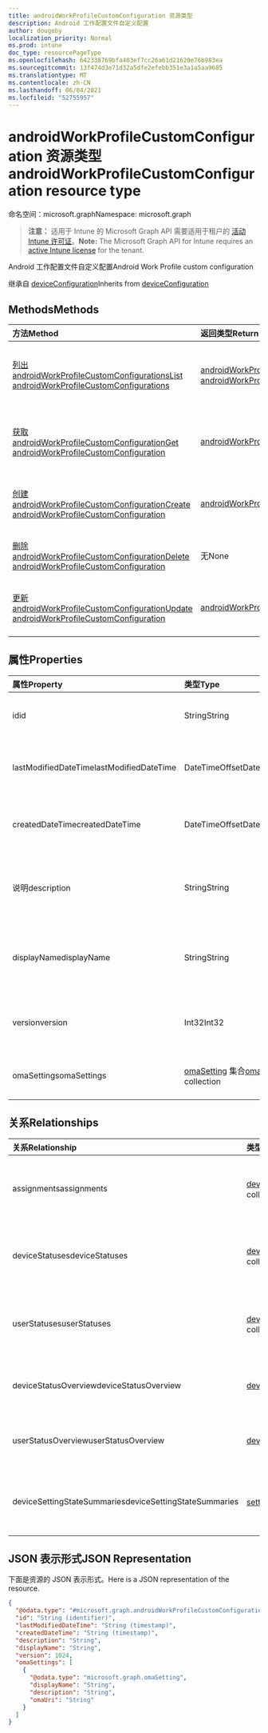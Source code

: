 ```yaml
---
title: androidWorkProfileCustomConfiguration 资源类型
description: Android 工作配置文件自定义配置
author: dougeby
localization_priority: Normal
ms.prod: intune
doc_type: resourcePageType
ms.openlocfilehash: 642338769bfa403ef7cc26a61d21620e76b983ea
ms.sourcegitcommit: 13f474d3e71d32a5dfe2efebb351e3a1a5aa9685
ms.translationtype: MT
ms.contentlocale: zh-CN
ms.lasthandoff: 06/04/2021
ms.locfileid: "52755957"
---
```

# <a name="androidworkprofilecustomconfiguration-resource-type"></a><span data-ttu-id="b46b7-103">androidWorkProfileCustomConfiguration 资源类型</span><span class="sxs-lookup"><span data-stu-id="b46b7-103">androidWorkProfileCustomConfiguration resource type</span></span>

<span data-ttu-id="b46b7-104">命名空间：microsoft.graph</span><span class="sxs-lookup"><span data-stu-id="b46b7-104">Namespace: microsoft.graph</span></span>

> <span data-ttu-id="b46b7-105">**注意：** 适用于 Intune 的 Microsoft Graph API 需要适用于租户的 [活动 Intune 许可证](https://go.microsoft.com/fwlink/?linkid=839381)。</span><span class="sxs-lookup"><span data-stu-id="b46b7-105">**Note:** The Microsoft Graph API for Intune requires an [active Intune license](https://go.microsoft.com/fwlink/?linkid=839381) for the tenant.</span></span>

<span data-ttu-id="b46b7-106">Android 工作配置文件自定义配置</span><span class="sxs-lookup"><span data-stu-id="b46b7-106">Android Work Profile custom configuration</span></span>


<span data-ttu-id="b46b7-107">继承自 [deviceConfiguration](../resources/intune-deviceconfig-deviceconfiguration.md)</span><span class="sxs-lookup"><span data-stu-id="b46b7-107">Inherits from [deviceConfiguration](../resources/intune-deviceconfig-deviceconfiguration.md)</span></span>

## <a name="methods"></a><span data-ttu-id="b46b7-108">Methods</span><span class="sxs-lookup"><span data-stu-id="b46b7-108">Methods</span></span>
|<span data-ttu-id="b46b7-109">方法</span><span class="sxs-lookup"><span data-stu-id="b46b7-109">Method</span></span>|<span data-ttu-id="b46b7-110">返回类型</span><span class="sxs-lookup"><span data-stu-id="b46b7-110">Return Type</span></span>|<span data-ttu-id="b46b7-111">Description</span><span class="sxs-lookup"><span data-stu-id="b46b7-111">Description</span></span>|
|:---|:---|:---|
|[<span data-ttu-id="b46b7-112">列出 androidWorkProfileCustomConfigurations</span><span class="sxs-lookup"><span data-stu-id="b46b7-112">List androidWorkProfileCustomConfigurations</span></span>](../api/intune-deviceconfig-androidworkprofilecustomconfiguration-list.md)|<span data-ttu-id="b46b7-113">[androidWorkProfileCustomConfiguration](../resources/intune-deviceconfig-androidworkprofilecustomconfiguration.md) 集合</span><span class="sxs-lookup"><span data-stu-id="b46b7-113">[androidWorkProfileCustomConfiguration](../resources/intune-deviceconfig-androidworkprofilecustomconfiguration.md) collection</span></span>|<span data-ttu-id="b46b7-114">列出 [androidWorkProfileCustomConfiguration](../resources/intune-deviceconfig-androidworkprofilecustomconfiguration.md) 对象的属性和关系。</span><span class="sxs-lookup"><span data-stu-id="b46b7-114">List properties and relationships of the [androidWorkProfileCustomConfiguration](../resources/intune-deviceconfig-androidworkprofilecustomconfiguration.md) objects.</span></span>|
|[<span data-ttu-id="b46b7-115">获取 androidWorkProfileCustomConfiguration</span><span class="sxs-lookup"><span data-stu-id="b46b7-115">Get androidWorkProfileCustomConfiguration</span></span>](../api/intune-deviceconfig-androidworkprofilecustomconfiguration-get.md)|[<span data-ttu-id="b46b7-116">androidWorkProfileCustomConfiguration</span><span class="sxs-lookup"><span data-stu-id="b46b7-116">androidWorkProfileCustomConfiguration</span></span>](../resources/intune-deviceconfig-androidworkprofilecustomconfiguration.md)|<span data-ttu-id="b46b7-117">读取 [androidWorkProfileCustomConfiguration](../resources/intune-deviceconfig-androidworkprofilecustomconfiguration.md) 对象的属性和关系。</span><span class="sxs-lookup"><span data-stu-id="b46b7-117">Read properties and relationships of the [androidWorkProfileCustomConfiguration](../resources/intune-deviceconfig-androidworkprofilecustomconfiguration.md) object.</span></span>|
|[<span data-ttu-id="b46b7-118">创建 androidWorkProfileCustomConfiguration</span><span class="sxs-lookup"><span data-stu-id="b46b7-118">Create androidWorkProfileCustomConfiguration</span></span>](../api/intune-deviceconfig-androidworkprofilecustomconfiguration-create.md)|[<span data-ttu-id="b46b7-119">androidWorkProfileCustomConfiguration</span><span class="sxs-lookup"><span data-stu-id="b46b7-119">androidWorkProfileCustomConfiguration</span></span>](../resources/intune-deviceconfig-androidworkprofilecustomconfiguration.md)|<span data-ttu-id="b46b7-120">创建新的 [androidWorkProfileCustomConfiguration](../resources/intune-deviceconfig-androidworkprofilecustomconfiguration.md) 对象。</span><span class="sxs-lookup"><span data-stu-id="b46b7-120">Create a new [androidWorkProfileCustomConfiguration](../resources/intune-deviceconfig-androidworkprofilecustomconfiguration.md) object.</span></span>|
|[<span data-ttu-id="b46b7-121">删除 androidWorkProfileCustomConfiguration</span><span class="sxs-lookup"><span data-stu-id="b46b7-121">Delete androidWorkProfileCustomConfiguration</span></span>](../api/intune-deviceconfig-androidworkprofilecustomconfiguration-delete.md)|<span data-ttu-id="b46b7-122">无</span><span class="sxs-lookup"><span data-stu-id="b46b7-122">None</span></span>|<span data-ttu-id="b46b7-123">删除 [androidWorkProfileCustomConfiguration](../resources/intune-deviceconfig-androidworkprofilecustomconfiguration.md)。</span><span class="sxs-lookup"><span data-stu-id="b46b7-123">Deletes a [androidWorkProfileCustomConfiguration](../resources/intune-deviceconfig-androidworkprofilecustomconfiguration.md).</span></span>|
|[<span data-ttu-id="b46b7-124">更新 androidWorkProfileCustomConfiguration</span><span class="sxs-lookup"><span data-stu-id="b46b7-124">Update androidWorkProfileCustomConfiguration</span></span>](../api/intune-deviceconfig-androidworkprofilecustomconfiguration-update.md)|[<span data-ttu-id="b46b7-125">androidWorkProfileCustomConfiguration</span><span class="sxs-lookup"><span data-stu-id="b46b7-125">androidWorkProfileCustomConfiguration</span></span>](../resources/intune-deviceconfig-androidworkprofilecustomconfiguration.md)|<span data-ttu-id="b46b7-126">更新 [androidWorkProfileCustomConfiguration 对象](../resources/intune-deviceconfig-androidworkprofilecustomconfiguration.md) 的属性。</span><span class="sxs-lookup"><span data-stu-id="b46b7-126">Update the properties of a [androidWorkProfileCustomConfiguration](../resources/intune-deviceconfig-androidworkprofilecustomconfiguration.md) object.</span></span>|

## <a name="properties"></a><span data-ttu-id="b46b7-127">属性</span><span class="sxs-lookup"><span data-stu-id="b46b7-127">Properties</span></span>
|<span data-ttu-id="b46b7-128">属性</span><span class="sxs-lookup"><span data-stu-id="b46b7-128">Property</span></span>|<span data-ttu-id="b46b7-129">类型</span><span class="sxs-lookup"><span data-stu-id="b46b7-129">Type</span></span>|<span data-ttu-id="b46b7-130">说明</span><span class="sxs-lookup"><span data-stu-id="b46b7-130">Description</span></span>|
|:---|:---|:---|
|<span data-ttu-id="b46b7-131">id</span><span class="sxs-lookup"><span data-stu-id="b46b7-131">id</span></span>|<span data-ttu-id="b46b7-132">String</span><span class="sxs-lookup"><span data-stu-id="b46b7-132">String</span></span>|<span data-ttu-id="b46b7-133">实体的键。</span><span class="sxs-lookup"><span data-stu-id="b46b7-133">Key of the entity.</span></span> <span data-ttu-id="b46b7-134">继承自 [deviceConfiguration](../resources/intune-deviceconfig-deviceconfiguration.md)</span><span class="sxs-lookup"><span data-stu-id="b46b7-134">Inherited from [deviceConfiguration](../resources/intune-deviceconfig-deviceconfiguration.md)</span></span>|
|<span data-ttu-id="b46b7-135">lastModifiedDateTime</span><span class="sxs-lookup"><span data-stu-id="b46b7-135">lastModifiedDateTime</span></span>|<span data-ttu-id="b46b7-136">DateTimeOffset</span><span class="sxs-lookup"><span data-stu-id="b46b7-136">DateTimeOffset</span></span>|<span data-ttu-id="b46b7-137">上次修改对象的日期/时间。</span><span class="sxs-lookup"><span data-stu-id="b46b7-137">DateTime the object was last modified.</span></span> <span data-ttu-id="b46b7-138">继承自 [deviceConfiguration](../resources/intune-deviceconfig-deviceconfiguration.md)</span><span class="sxs-lookup"><span data-stu-id="b46b7-138">Inherited from [deviceConfiguration](../resources/intune-deviceconfig-deviceconfiguration.md)</span></span>|
|<span data-ttu-id="b46b7-139">createdDateTime</span><span class="sxs-lookup"><span data-stu-id="b46b7-139">createdDateTime</span></span>|<span data-ttu-id="b46b7-140">DateTimeOffset</span><span class="sxs-lookup"><span data-stu-id="b46b7-140">DateTimeOffset</span></span>|<span data-ttu-id="b46b7-141">创建对象的日期/时间。</span><span class="sxs-lookup"><span data-stu-id="b46b7-141">DateTime the object was created.</span></span> <span data-ttu-id="b46b7-142">继承自 [deviceConfiguration](../resources/intune-deviceconfig-deviceconfiguration.md)</span><span class="sxs-lookup"><span data-stu-id="b46b7-142">Inherited from [deviceConfiguration](../resources/intune-deviceconfig-deviceconfiguration.md)</span></span>|
|<span data-ttu-id="b46b7-143">说明</span><span class="sxs-lookup"><span data-stu-id="b46b7-143">description</span></span>|<span data-ttu-id="b46b7-144">String</span><span class="sxs-lookup"><span data-stu-id="b46b7-144">String</span></span>|<span data-ttu-id="b46b7-145">管理员提供的设备配置的说明。</span><span class="sxs-lookup"><span data-stu-id="b46b7-145">Admin provided description of the Device Configuration.</span></span> <span data-ttu-id="b46b7-146">继承自 [deviceConfiguration](../resources/intune-deviceconfig-deviceconfiguration.md)</span><span class="sxs-lookup"><span data-stu-id="b46b7-146">Inherited from [deviceConfiguration](../resources/intune-deviceconfig-deviceconfiguration.md)</span></span>|
|<span data-ttu-id="b46b7-147">displayName</span><span class="sxs-lookup"><span data-stu-id="b46b7-147">displayName</span></span>|<span data-ttu-id="b46b7-148">String</span><span class="sxs-lookup"><span data-stu-id="b46b7-148">String</span></span>|<span data-ttu-id="b46b7-149">管理员提供的设备配置的名称。</span><span class="sxs-lookup"><span data-stu-id="b46b7-149">Admin provided name of the device configuration.</span></span> <span data-ttu-id="b46b7-150">继承自 [deviceConfiguration](../resources/intune-deviceconfig-deviceconfiguration.md)</span><span class="sxs-lookup"><span data-stu-id="b46b7-150">Inherited from [deviceConfiguration](../resources/intune-deviceconfig-deviceconfiguration.md)</span></span>|
|<span data-ttu-id="b46b7-151">version</span><span class="sxs-lookup"><span data-stu-id="b46b7-151">version</span></span>|<span data-ttu-id="b46b7-152">Int32</span><span class="sxs-lookup"><span data-stu-id="b46b7-152">Int32</span></span>|<span data-ttu-id="b46b7-153">设备配置的版本。</span><span class="sxs-lookup"><span data-stu-id="b46b7-153">Version of the device configuration.</span></span> <span data-ttu-id="b46b7-154">继承自 [deviceConfiguration](../resources/intune-deviceconfig-deviceconfiguration.md)</span><span class="sxs-lookup"><span data-stu-id="b46b7-154">Inherited from [deviceConfiguration](../resources/intune-deviceconfig-deviceconfiguration.md)</span></span>|
|<span data-ttu-id="b46b7-155">omaSettings</span><span class="sxs-lookup"><span data-stu-id="b46b7-155">omaSettings</span></span>|<span data-ttu-id="b46b7-156">[omaSetting](../resources/intune-deviceconfig-omasetting.md) 集合</span><span class="sxs-lookup"><span data-stu-id="b46b7-156">[omaSetting](../resources/intune-deviceconfig-omasetting.md) collection</span></span>|<span data-ttu-id="b46b7-157">OMA 设置。</span><span class="sxs-lookup"><span data-stu-id="b46b7-157">OMA settings.</span></span> <span data-ttu-id="b46b7-158">该集合最多可包含 500 个元素。</span><span class="sxs-lookup"><span data-stu-id="b46b7-158">This collection can contain a maximum of 500 elements.</span></span>|

## <a name="relationships"></a><span data-ttu-id="b46b7-159">关系</span><span class="sxs-lookup"><span data-stu-id="b46b7-159">Relationships</span></span>
|<span data-ttu-id="b46b7-160">关系</span><span class="sxs-lookup"><span data-stu-id="b46b7-160">Relationship</span></span>|<span data-ttu-id="b46b7-161">类型</span><span class="sxs-lookup"><span data-stu-id="b46b7-161">Type</span></span>|<span data-ttu-id="b46b7-162">Description</span><span class="sxs-lookup"><span data-stu-id="b46b7-162">Description</span></span>|
|:---|:---|:---|
|<span data-ttu-id="b46b7-163">assignments</span><span class="sxs-lookup"><span data-stu-id="b46b7-163">assignments</span></span>|<span data-ttu-id="b46b7-164">[deviceConfigurationAssignment](../resources/intune-deviceconfig-deviceconfigurationassignment.md) 集合</span><span class="sxs-lookup"><span data-stu-id="b46b7-164">[deviceConfigurationAssignment](../resources/intune-deviceconfig-deviceconfigurationassignment.md) collection</span></span>|<span data-ttu-id="b46b7-165">设备配置文件的分配列表。</span><span class="sxs-lookup"><span data-stu-id="b46b7-165">The list of assignments for the device configuration profile.</span></span> <span data-ttu-id="b46b7-166">继承自 [deviceConfiguration](../resources/intune-deviceconfig-deviceconfiguration.md)</span><span class="sxs-lookup"><span data-stu-id="b46b7-166">Inherited from [deviceConfiguration](../resources/intune-deviceconfig-deviceconfiguration.md)</span></span>|
|<span data-ttu-id="b46b7-167">deviceStatuses</span><span class="sxs-lookup"><span data-stu-id="b46b7-167">deviceStatuses</span></span>|<span data-ttu-id="b46b7-168">[deviceConfigurationDeviceStatus](../resources/intune-deviceconfig-deviceconfigurationdevicestatus.md) 集合</span><span class="sxs-lookup"><span data-stu-id="b46b7-168">[deviceConfigurationDeviceStatus](../resources/intune-deviceconfig-deviceconfigurationdevicestatus.md) collection</span></span>|<span data-ttu-id="b46b7-169">按设备的设备配置安装状态。</span><span class="sxs-lookup"><span data-stu-id="b46b7-169">Device configuration installation status by device.</span></span> <span data-ttu-id="b46b7-170">继承自 [deviceConfiguration](../resources/intune-deviceconfig-deviceconfiguration.md)</span><span class="sxs-lookup"><span data-stu-id="b46b7-170">Inherited from [deviceConfiguration](../resources/intune-deviceconfig-deviceconfiguration.md)</span></span>|
|<span data-ttu-id="b46b7-171">userStatuses</span><span class="sxs-lookup"><span data-stu-id="b46b7-171">userStatuses</span></span>|<span data-ttu-id="b46b7-172">[deviceConfigurationUserStatus](../resources/intune-deviceconfig-deviceconfigurationuserstatus.md) 集合</span><span class="sxs-lookup"><span data-stu-id="b46b7-172">[deviceConfigurationUserStatus](../resources/intune-deviceconfig-deviceconfigurationuserstatus.md) collection</span></span>|<span data-ttu-id="b46b7-173">用户的设备配置安装状态。</span><span class="sxs-lookup"><span data-stu-id="b46b7-173">Device configuration installation status by user.</span></span> <span data-ttu-id="b46b7-174">继承自 [deviceConfiguration](../resources/intune-deviceconfig-deviceconfiguration.md)</span><span class="sxs-lookup"><span data-stu-id="b46b7-174">Inherited from [deviceConfiguration](../resources/intune-deviceconfig-deviceconfiguration.md)</span></span>|
|<span data-ttu-id="b46b7-175">deviceStatusOverview</span><span class="sxs-lookup"><span data-stu-id="b46b7-175">deviceStatusOverview</span></span>|[<span data-ttu-id="b46b7-176">deviceConfigurationDeviceOverview</span><span class="sxs-lookup"><span data-stu-id="b46b7-176">deviceConfigurationDeviceOverview</span></span>](../resources/intune-deviceconfig-deviceconfigurationdeviceoverview.md)|<span data-ttu-id="b46b7-177">设备配置设备状态概述 继承自 [deviceConfiguration](../resources/intune-deviceconfig-deviceconfiguration.md)</span><span class="sxs-lookup"><span data-stu-id="b46b7-177">Device Configuration devices status overview Inherited from [deviceConfiguration](../resources/intune-deviceconfig-deviceconfiguration.md)</span></span>|
|<span data-ttu-id="b46b7-178">userStatusOverview</span><span class="sxs-lookup"><span data-stu-id="b46b7-178">userStatusOverview</span></span>|[<span data-ttu-id="b46b7-179">deviceConfigurationUserOverview</span><span class="sxs-lookup"><span data-stu-id="b46b7-179">deviceConfigurationUserOverview</span></span>](../resources/intune-deviceconfig-deviceconfigurationuseroverview.md)|<span data-ttu-id="b46b7-180">设备配置用户状态概述 继承自 [deviceConfiguration](../resources/intune-deviceconfig-deviceconfiguration.md)</span><span class="sxs-lookup"><span data-stu-id="b46b7-180">Device Configuration users status overview Inherited from [deviceConfiguration](../resources/intune-deviceconfig-deviceconfiguration.md)</span></span>|
|<span data-ttu-id="b46b7-181">deviceSettingStateSummaries</span><span class="sxs-lookup"><span data-stu-id="b46b7-181">deviceSettingStateSummaries</span></span>|<span data-ttu-id="b46b7-182">[settingStateDeviceSummary](../resources/intune-deviceconfig-settingstatedevicesummary.md) 集合</span><span class="sxs-lookup"><span data-stu-id="b46b7-182">[settingStateDeviceSummary](../resources/intune-deviceconfig-settingstatedevicesummary.md) collection</span></span>|<span data-ttu-id="b46b7-183">设备配置设置状态设备摘要 继承自 [deviceConfiguration](../resources/intune-deviceconfig-deviceconfiguration.md)</span><span class="sxs-lookup"><span data-stu-id="b46b7-183">Device Configuration Setting State Device Summary Inherited from [deviceConfiguration](../resources/intune-deviceconfig-deviceconfiguration.md)</span></span>|

## <a name="json-representation"></a><span data-ttu-id="b46b7-184">JSON 表示形式</span><span class="sxs-lookup"><span data-stu-id="b46b7-184">JSON Representation</span></span>
<span data-ttu-id="b46b7-185">下面是资源的 JSON 表示形式。</span><span class="sxs-lookup"><span data-stu-id="b46b7-185">Here is a JSON representation of the resource.</span></span>
<!-- {
  "blockType": "resource",
  "keyProperty": "id",
  "@odata.type": "microsoft.graph.androidWorkProfileCustomConfiguration"
}
-->
``` json
{
  "@odata.type": "#microsoft.graph.androidWorkProfileCustomConfiguration",
  "id": "String (identifier)",
  "lastModifiedDateTime": "String (timestamp)",
  "createdDateTime": "String (timestamp)",
  "description": "String",
  "displayName": "String",
  "version": 1024,
  "omaSettings": [
    {
      "@odata.type": "microsoft.graph.omaSetting",
      "displayName": "String",
      "description": "String",
      "omaUri": "String"
    }
  ]
}
```




